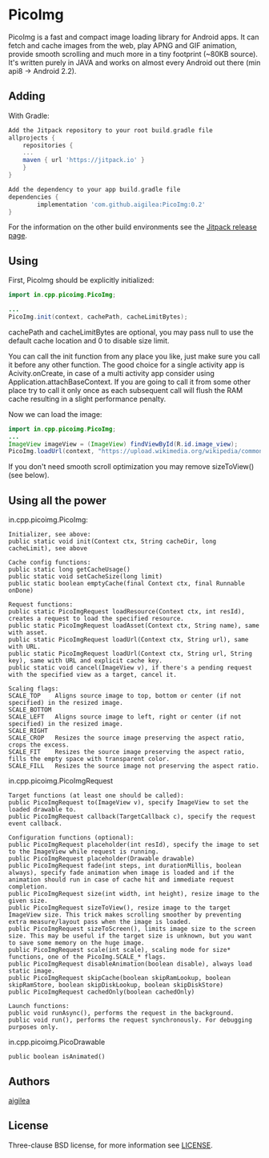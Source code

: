PicoImg
=====
PicoImg is a fast and compact image loading library for Android apps. It can fetch and cache images from the web, play APNG and GIF animation, provide smooth scrolling and much more in a tiny footprint (~80KB source). It's written purely in JAVA and works on almost every Android out there (min api8 -> Android 2.2).

Adding
--------
With Gradle:

```gradle
Add the Jitpack repository to your root build.gradle file
allprojects {
    repositories {
	...
	maven { url 'https://jitpack.io' }
    }
}

Add the dependency to your app build.gradle file
dependencies {
        implementation 'com.github.aigilea:PicoImg:0.2'
}
```
For the information on the other build environments see the [Jitpack release page][1].

Using
-------------------
First, PicoImg should be explicitly initialized:
```java
import in.cpp.picoimg.PicoImg;

...
PicoImg.init(context, cachePath, cacheLimitBytes);
```
cachePath and cacheLimitBytes are optional, you may pass null to use the default cache location and 0 to disable size limit.

You can call the init function from any place you like, just make sure you call it before any other function.
The good choice for a single activity app is Acivity.onCreate, in case of a multi activity app consider using Application.attachBaseContext.
If you are going to call it from some other place try to call it only once as each subsequent call will flush the RAM cache resulting in a slight performance penalty.


Now we can load the image:
```java
import in.cpp.picoimg.PicoImg;
...
ImageView imageView = (ImageView) findViewById(R.id.image_view);
PicoImg.loadUrl(context, "https://upload.wikimedia.org/wikipedia/commons/1/14/Animated_PNG_example_bouncing_beach_ball.png").to(imageView).sizeToView().runAsync();
```
If you don't need smooth scroll optimization you may remove sizeToView() (see below).

Using all the power
-------------------
in.cpp.picoimg.PicoImg:

```
Initializer, see above:
public static void init(Context ctx, String cacheDir, long cacheLimit), see above

Cache config functions:
public static long getCacheUsage()
public static void setCacheSize(long limit)
public static boolean emptyCache(final Context ctx, final Runnable onDone)

Request functions:
public static PicoImgRequest loadResource(Context ctx, int resId), creates a request to load the specified resource.
public static PicoImgRequest loadAsset(Context ctx, String name), same with asset.
public static PicoImgRequest loadUrl(Context ctx, String url), same with URL.
public static PicoImgRequest loadUrl(Context ctx, String url, String key), same with URL and explicit cache key.
public static void cancel(ImageView v), if there's a pending request with the specified view as a target, cancel it.

Scaling flags:
SCALE_TOP    Aligns source image to top, bottom or center (if not specified) in the resized image.
SCALE_BOTTOM  
SCALE_LEFT   Aligns source image to left, right or center (if not specified) in the resized image.
SCALE_RIGHT
SCALE_CROP   Resizes the source image preserving the aspect ratio, crops the excess.
SCALE_FIT    Resizes the source image preserving the aspect ratio, fills the empty space with transparent color.
SCALE_FILL   Resizes the source image not preserving the aspect ratio.
```

in.cpp.picoimg.PicoImgRequest
```
Target functions (at least one should be called):
public PicoImgRequest to(ImageView v), specify ImageView to set the loaded drawable to.
public PicoImgRequest callback(TargetCallback c), specify the request event callback.

Configuration functions (optional):
public PicoImgRequest placeholder(int resId), specify the image to set to the ImageView while request is running.
public PicoImgRequest placeholder(Drawable drawable)
public PicoImgRequest fade(int steps, int durationMillis, boolean always), specify fade animation when image is loaded and if the animation should run in case of cache hit and immediate request completion.
public PicoImgRequest size(int width, int height), resize image to the given size.
public PicoImgRequest sizeToView(), resize image to the target ImageView size. This trick makes scrolling smoother by preventing extra measure/layout pass when the image is loaded.
public PicoImgRequest sizeToScreen(), limits image size to the screen size. This may be useful if the target size is unknown, but you want to save some memory on the huge image.
public PicoImgRequest scale(int scale), scaling mode for size* functions, one of the PicoImg.SCALE_* flags.
public PicoImgRequest disableAnimation(boolean disable), always load static image.
public PicoImgRequest skipCache(boolean skipRamLookup, boolean skipRamStore, boolean skipDiskLookup, boolean skipDiskStore)
public PicoImgRequest cachedOnly(boolean cachedOnly)

Launch functions:
public void runAsync(), performs the request in the background. 
public void run(), performs the request synchronously. For debugging purposes only.

```

in.cpp.picoimg.PicoDrawable
```
public boolean isAnimated()
```

Authors
-------
[aigilea][2]

License
-------
Three-clause BSD license, for more information see [LICENSE][3].

[1]: https://jitpack.io#aigilea/PicoImg/0.2
[2]: https://github.com/aigilea/
[3]: https://github.com/aigilea/PicoImg/blob/master/LICENSE
